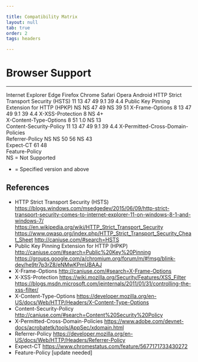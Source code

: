 ```yaml
---

title: Compatibility Matrix
layout: null
tab: true
order: 2
tags: headers

---
```


# Browser Support
---

Internet Explorer	Edge	Firefox	Chrome	Safari	Opera	Android
HTTP Strict Transport Security (HSTS)	11	13	47	49	9.1	39	4.4
Public Key Pinning Extension for HTTP (HPKP)	NS	NS	47	49	NS	39	51
X-Frame-Options	8	13	47	49	9.1	39	4.4
X-XSS-Protection	8		NS	4+			
X-Content-Type-Options	8		51	1.0	NS	13	
Content-Security-Policy	11	13	47	49	9.1	39	4.4
X-Permitted-Cross-Domain-Policies							
Referrer-Policy	NS	NS	50	56	NS	43	
Expect-CT				61		48	
Feature-Policy							
NS = Not Supported
+ = Specified version and above

## References

* HTTP Strict Transport Security (HSTS)
https://blogs.windows.com/msedgedev/2015/06/09/http-strict-transport-security-comes-to-internet-explorer-11-on-windows-8-1-and-windows-7/
https://en.wikipedia.org/wiki/HTTP_Strict_Transport_Security
https://www.owasp.org/index.php/HTTP_Strict_Transport_Security_Cheat_Sheet
http://caniuse.com/#search=HSTS
* Public Key Pinning Extension for HTTP (HPKP)
http://caniuse.com/#search=Public%20Key%20Pinning
https://groups.google.com/a/chromium.org/forum/m/#!msg/blink-dev/he9tr7p3rZ8/eNMwKPmUBAAJ
* X-Frame-Options
http://caniuse.com/#search=X-Frame-Options
* X-XSS-Protection
https://wiki.mozilla.org/Security/Features/XSS_Filter
https://blogs.msdn.microsoft.com/ieinternals/2011/01/31/controlling-the-xss-filter/
* X-Content-Type-Options
https://developer.mozilla.org/en-US/docs/Web/HTTP/Headers/X-Content-Type-Options
* Content-Security-Policy
http://caniuse.com/#search=Content%20Security%20Policy
* X-Permitted-Cross-Domain-Policies
https://www.adobe.com/devnet-docs/acrobatetk/tools/AppSec/xdomain.html
* Referrer-Policy
https://developer.mozilla.org/en-US/docs/Web/HTTP/Headers/Referrer-Policy
* Expect-CT
https://www.chromestatus.com/feature/5677171733430272
* Feature-Policy
[update needed]
